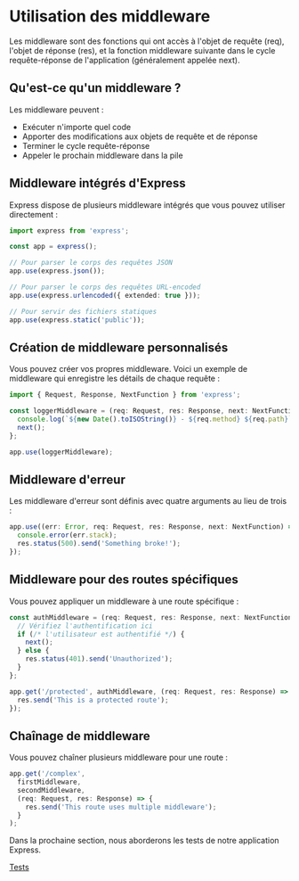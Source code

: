 # Utilisation des middleware

Les middleware sont des fonctions qui ont accès à l'objet de requête (req), l'objet de réponse (res), et la fonction middleware suivante dans le cycle requête-réponse de l'application (généralement appelée next).

## Qu'est-ce qu'un middleware ?

Les middleware peuvent :
- Exécuter n'importe quel code
- Apporter des modifications aux objets de requête et de réponse
- Terminer le cycle requête-réponse
- Appeler le prochain middleware dans la pile

## Middleware intégrés d'Express

Express dispose de plusieurs middleware intégrés que vous pouvez utiliser directement :

```typescript
import express from 'express';

const app = express();

// Pour parser le corps des requêtes JSON
app.use(express.json());

// Pour parser le corps des requêtes URL-encoded
app.use(express.urlencoded({ extended: true }));

// Pour servir des fichiers statiques
app.use(express.static('public'));
```

## Création de middleware personnalisés

Vous pouvez créer vos propres middleware. Voici un exemple de middleware qui enregistre les détails de chaque requête :

```typescript
import { Request, Response, NextFunction } from 'express';

const loggerMiddleware = (req: Request, res: Response, next: NextFunction) => {
  console.log(`${new Date().toISOString()} - ${req.method} ${req.path}`);
  next();
};

app.use(loggerMiddleware);
```

## Middleware d'erreur

Les middleware d'erreur sont définis avec quatre arguments au lieu de trois :

```typescript
app.use((err: Error, req: Request, res: Response, next: NextFunction) => {
  console.error(err.stack);
  res.status(500).send('Something broke!');
});
```

## Middleware pour des routes spécifiques

Vous pouvez appliquer un middleware à une route spécifique :

```typescript
const authMiddleware = (req: Request, res: Response, next: NextFunction) => {
  // Vérifiez l'authentification ici
  if (/* l'utilisateur est authentifié */) {
    next();
  } else {
    res.status(401).send('Unauthorized');
  }
};

app.get('/protected', authMiddleware, (req: Request, res: Response) => {
  res.send('This is a protected route');
});
```

## Chaînage de middleware

Vous pouvez chaîner plusieurs middleware pour une route :

```typescript
app.get('/complex', 
  firstMiddleware, 
  secondMiddleware, 
  (req: Request, res: Response) => {
    res.send('This route uses multiple middleware');
  }
);
```

Dans la prochaine section, nous aborderons les tests de notre application Express.

[Tests](6_testing.md)

